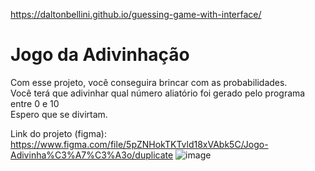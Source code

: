https://daltonbellini.github.io/guessing-game-with-interface/
<h1>Jogo da Adivinhação</h1>
<p>Com esse projeto, você conseguira brincar com as probabilidades.<br>
Você terá que adivinhar qual número aliatório foi gerado pelo programa entre 0 e 10<br>
Espero que se divirtam.</p>

Link do projeto (figma): https://www.figma.com/file/5pZNHokTKTvld18xVAbk5C/Jogo-Adivinha%C3%A7%C3%A3o/duplicate
![image](https://user-images.githubusercontent.com/90783550/186401780-ec029b1a-5d5b-482c-a7d9-e80ca58e98f6.png)
